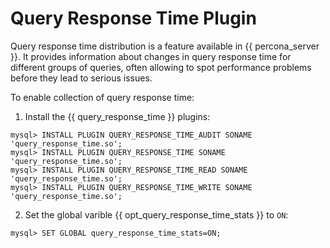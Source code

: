 # Query Response Time Plugin

Query response time distribution is a feature available in {{ percona_server }}.  It
provides information about changes in query response time for different groups
of queries, often allowing to spot performance problems before they lead to
serious issues.

To enable collection of query response time:


1. Install the {{ query_response_time }} plugins:

```
mysql> INSTALL PLUGIN QUERY_RESPONSE_TIME_AUDIT SONAME 'query_response_time.so';
mysql> INSTALL PLUGIN QUERY_RESPONSE_TIME SONAME 'query_response_time.so';
mysql> INSTALL PLUGIN QUERY_RESPONSE_TIME_READ SONAME 'query_response_time.so';
mysql> INSTALL PLUGIN QUERY_RESPONSE_TIME_WRITE SONAME 'query_response_time.so';
```


2. Set the global varible {{ opt_query_response_time_stats }} to `ON`:

```
mysql> SET GLOBAL query_response_time_stats=ON;
```
